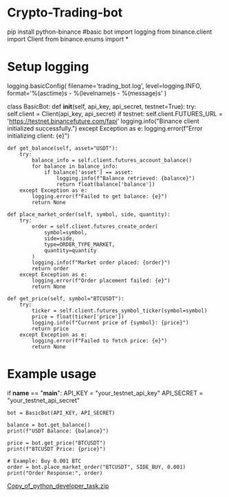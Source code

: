 # Crypto-Trading-bot
pip install python-binance
#basic bot
import logging
from binance.client import Client
from binance.enums import *

# Setup logging
logging.basicConfig(
    filename='trading_bot.log',
    level=logging.INFO,
    format='%(asctime)s - %(levelname)s - %(message)s'
)


class BasicBot:
    def __init__(self, api_key, api_secret, testnet=True):
        try:
            self.client = Client(api_key, api_secret)
            if testnet:
                self.client.FUTURES_URL = 'https://testnet.binancefuture.com/fapi'
            logging.info("Binance client initialized successfully.")
        except Exception as e:
            logging.error(f"Error initializing client: {e}")

    def get_balance(self, asset="USDT"):
        try:
            balance_info = self.client.futures_account_balance()
            for balance in balance_info:
                if balance['asset'] == asset:
                    logging.info(f"Balance retrieved: {balance}")
                    return float(balance['balance'])
        except Exception as e:
            logging.error(f"Failed to get balance: {e}")
            return None

    def place_market_order(self, symbol, side, quantity):
        try:
            order = self.client.futures_create_order(
                symbol=symbol,
                side=side,
                type=ORDER_TYPE_MARKET,
                quantity=quantity
            )
            logging.info(f"Market order placed: {order}")
            return order
        except Exception as e:
            logging.error(f"Order placement failed: {e}")
            return None

    def get_price(self, symbol="BTCUSDT"):
        try:
            ticker = self.client.futures_symbol_ticker(symbol=symbol)
            price = float(ticker['price'])
            logging.info(f"Current price of {symbol}: {price}")
            return price
        except Exception as e:
            logging.error(f"Failed to fetch price: {e}")
            return None


# Example usage
if __name__ == "__main__":
    API_KEY = "your_testnet_api_key"
    API_SECRET = "your_testnet_api_secret"

    bot = BasicBot(API_KEY, API_SECRET)

    balance = bot.get_balance()
    print(f"USDT Balance: {balance}")

    price = bot.get_price("BTCUSDT")
    print(f"BTCUSDT Price: {price}")

    # Example: Buy 0.001 BTC
    order = bot.place_market_order("BTCUSDT", SIDE_BUY, 0.001)
    print("Order Response:", order)
[Copy_of_python_developer_task.zip](https://github.com/user-attachments/files/20885115/Copy_of_python_developer_task.zip)
